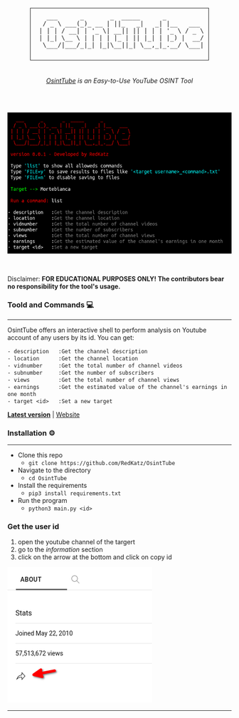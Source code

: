 
<div align="center">
  <pre style="display: inline-block; border: 1px solid; padding: 10px;">
   ___      _       _  _____      _          
  / _ \ ___(_)_ __ | ||_   _|   _| |__   ___ 
 | | | / __| | '_ \| __|| || | | | '_ \ / _ \
 | |_| \__ \ | | | | |_ | || |_| | |_) |  __/
  \___/|___/_|_| |_|\__||_| \__,_|_.__/ \___|
  </pre>
</div>

 <h6><p align="center">
    <a href="redkatz.github.io/osinttube">OsintTube</a> is an <i>Easy-to-Use</i> YouTube <i>OSINT</i> Tool</a>
</p></h6>

<p align="center">
  <img src="https://img.shields.io/badge/release-v0.3.2-ed2304" alt=""/>
  <img src="https://img.shields.io/badge/written in-python-ed2304" alt=""/>
  <img src="https://img.shields.io/badge/author-RedKatz-ed2304" alt=""/>
</p><p align="center">
  <img src="image/presentation.png">
</p>
<br>

Disclaimer: **FOR EDUCATIONAL PURPOSES ONLY! The contributors bear no responsibility for the tool's usage.**

### Toold and Commands 💻

---

OsintTube offers an interactive shell to perform analysis on Youtube account of any users by its id. You can get:

```text
- description   :Get the channel description
- location      :Get the channel location
- vidnumber     :Get the total number of channel videos
- subnumber     :Get the number of subscribers 
- views         :Get the total number of channel views
- earnings      :Get the estimated value of the channel's earnings in one month
- target <id>   :Set a new target
```
[**Latest version**]() | [Website]()

### Installation ⚙️

---

- Clone this repo
  - `git clone https://github.com/RedKatz/OsintTube`
- Navigate to the directory
  - `cd OsintTube`
- Install the requirements
  - `pip3 install requirements.txt`
- Run the program
  - `python3 main.py <id>`

### Get the user id

1. open the youtube channel of the targert
2. go to the _information_ section
3. click on the arrow at the bottom and click on copy id

![](image/getid.png)


---
